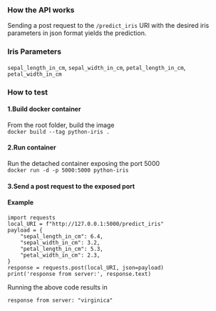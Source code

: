 ### How the API works
Sending a post request to the `/predict_iris` URI with the desired iris 
parameters in json format yields the prediction.
### Iris Parameters
`sepal_length_in_cm`, `sepal_width_in_cm`, `petal_length_in_cm`, 
`petal_width_in_cm`

### How to test

#### 1.Build docker container
From the root folder, build the image  
`docker build --tag python-iris .`
#### 2.Run container
Run the detached container exposing the port 5000  
`docker run -d -p 5000:5000 python-iris`
#### 3.Send a post request to the exposed port

#### Example
    import requests
    local_URI = f"http://127.0.0.1:5000/predict_iris"
    payload = {
        "sepal_length_in_cm": 6.4,
        "sepal_width_in_cm": 3.2,
        "petal_length_in_cm": 5.3,
        "petal_width_in_cm": 2.3,
    }
    response = requests.post(local_URI, json=payload)
    print('response from server:', response.text)
Running the above code results in  
    
    response from server: "virginica"